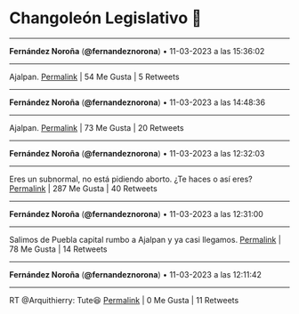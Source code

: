 # Changoleón Legislativo 🙈
*****
**Fernández Noroña** (**@fernandeznorona**) • 11-03-2023 a las 15:36:02
*****
Ajalpan.
[Permalink](https://twitter.com/fernandeznorona/status/1634699735142649858) | 54 Me Gusta | 5 Retweets
*****
**Fernández Noroña** (**@fernandeznorona**) • 11-03-2023 a las 14:48:36
*****
Ajalpan.
[Permalink](https://twitter.com/fernandeznorona/status/1634687798077980672) | 73 Me Gusta | 20 Retweets
*****
**Fernández Noroña** (**@fernandeznorona**) • 11-03-2023 a las 12:32:03
*****
Eres un subnormal, no está pidiendo aborto. ¿Te haces o así eres?
[Permalink](https://twitter.com/fernandeznorona/status/1634653433318744064) | 287 Me Gusta | 40 Retweets
*****
**Fernández Noroña** (**@fernandeznorona**) • 11-03-2023 a las 12:31:00
*****
Salimos de Puebla capital rumbo a Ajalpan y ya casi llegamos.
[Permalink](https://twitter.com/fernandeznorona/status/1634653168385806336) | 78 Me Gusta | 14 Retweets
*****
**Fernández Noroña** (**@fernandeznorona**) • 11-03-2023 a las 12:11:42
*****
RT @Arquithierry: Tute😆
[Permalink](https://twitter.com/fernandeznorona/status/1634648312799449093) | 0 Me Gusta | 11 Retweets